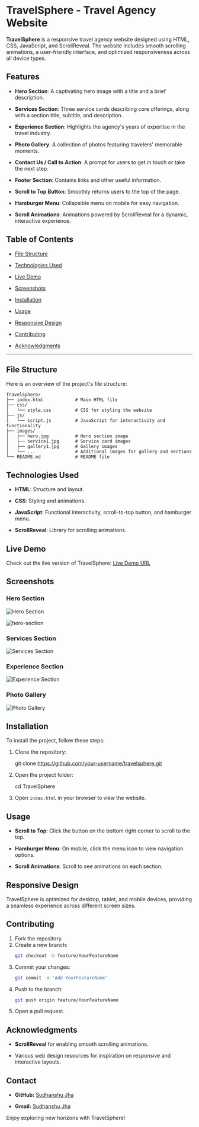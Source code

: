 # TravelSphere - Travel Agency Website

**TravelSphere** is a responsive travel agency website designed using HTML, CSS, JavaScript, and ScrollReveal. The website includes smooth scrolling animations, a user-friendly interface, and optimized responsiveness across all device types.

## Features

- **Hero Section**: A captivating hero image with a title and a brief description.

- **Services Section**: Three service cards describing core offerings, along with a section title, subtitle, and description.

- **Experience Section**: Highlights the agency's years of expertise in the travel industry.

- **Photo Gallery**: A collection of photos featuring travelers' memorable moments.

- **Contact Us / Call to Action**: A prompt for users to get in touch or take the next step.

- **Footer Section**: Contains links and other useful information.

- **Scroll to Top Button**: Smoothly returns users to the top of the page.

- **Hamburger Menu**: Collapsible menu on mobile for easy navigation.

- **Scroll Animations**: Animations powered by ScrollReveal for a dynamic, interactive experience.

## Table of Contents

- [File Structure](#file-structure)

- [Technologies Used](#technologies-used)

- [Live Demo](#live-demo)

- [Screenshots](#screenshots)

- [Installation](#installation)

- [Usage](#usage)

- [Responsive Design](#responsive-design)

- [Contributing](#contributing)

- [Acknowledgments](#acknowledgments)
---

## File Structure

Here is an overview of the project's file structure:
```
TravelSphere/
├── index.html            # Main HTML file
├── css/
│   └── style.css         # CSS for styling the website
├── js/
│   └── script.js         # JavaScript for interactivity and functionality
├── images/
│   ├── hero.jpg          # Hero section image
│   ├── service1.jpg      # Service card images
│   ├── gallery1.jpg      # Gallery images
│   └── ...               # Additional images for gallery and sections
└── README.md             # README file
```

## Technologies Used

- **HTML**: Structure and layout.

- **CSS**: Styling and animations.

- **JavaScript**: Functional interactivity, scroll-to-top button, and hamburger menu.

- **ScrollReveal**: Library for scrolling animations.

## Live Demo

Check out the live version of TravelSphere: [Live Demo URL](#)

## Screenshots

### Hero Section
![Hero Section]([assets/ScreenShots/hero-section.png])

![hero-section](https://github.com/user-attachments/assets/f143d460-3474-425d-b1e2-7477edb9ab45)

### Services Section


![Services Section](images/services-section.png)

### Experience Section
![Experience Section](images/experience-section.png)

### Photo Gallery
![Photo Gallery](images/photo-gallery.png)

## Installation

To install the project, follow these steps:
1. Clone the repository:

   git clone https://github.com/your-username/travelsphere.git

3. Open the project folder:

    cd TravelSphere
  
5. Open `index.html` in your browser to view the website.

## Usage

- **Scroll to Top**: Click the button on the bottom right corner to scroll to the top.

- **Hamburger Menu**: On mobile, click the menu icon to view navigation options.

- **Scroll Animations**: Scroll to see animations on each section.

## Responsive Design

TravelSphere is optimized for desktop, tablet, and mobile devices, providing a seamless experience across different screen sizes.

## Contributing

1. Fork the repository.
2. Create a new branch:
    ```bash
    git checkout -b feature/YourFeatureName
    ```
3. Commit your changes:
    ```bash
    git commit -m 'Add YourFeatureName'
    ```
4. Push to the branch:
    ```bash
    git push origin feature/YourFeatureName
    ```
5. Open a pull request.

## Acknowledgments

- **ScrollReveal** for enabling smooth scrolling animations.

- Various web design resources for inspiration on responsive and interactive layouts.

## Contact

- **GitHub:** [Sudhanshu Jha](https://github.com/sudhanshu-j)

- **Gmail:** [Sudhanshu Jha](sudhanshu164@gmail.com)

Enjoy exploring new horizons with TravelSphere!
